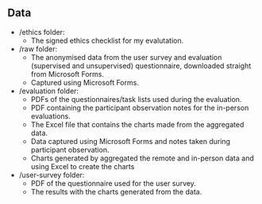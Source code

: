 ## Data
- /ethics folder: 
    - The signed ethics checklist for my evalutation.
- /raw folder:
    - The anonymised data from the user survey and evaluation (supervised and unsupervised) questionnaire, downloaded straight from Microsoft Forms.
    - Captured using Microsoft Forms.
- /evaluation folder:
    - PDFs of the questionnaires/task lists used during the evaluation.
    - PDF containing the participant observation notes for the in-person evaluations.
    - The Excel file that contains the charts made from the aggregated data.
    - Data captured using Microsoft Forms and notes taken during participant observation.
    - Charts generated by aggregated the remote and in-person data and using Excel to create the charts
- /user-survey folder:
    - PDF of the questionnaire used for the user survey.
    - The results with the charts generated from the data.

